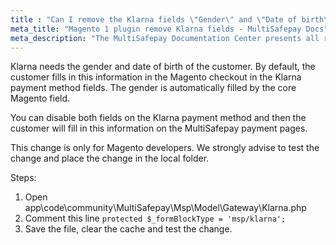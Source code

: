 ```yaml
---
title : "Can I remove the Klarna fields \"Gender\" and \"Date of birth\" in my checkout?"
meta_title: "Magento 1 plugin remove Klarna fields - MultiSafepay Docs"
meta_description: "The MultiSafepay Documentation Center presents all relevant information about our Plugins and API. You can also find support pages for Payment Methods, Tools and General Questions as well as the contact details of our Support and Integration Teams."
---
```


Klarna needs the gender and date of birth of the customer. By default, the customer fills in this information in the Magento checkout in the Klarna payment method fields. The gender is automatically filled by the core Magento field.

You can disable both fields on the Klarna payment method and then the customer will fill in this information on the MultiSafepay payment pages.

This change is only for Magento developers. We strongly advise to test the change and place the change in the local folder.

Steps:

1. Open app\code\community\MultiSafepay\Msp\Model\Gateway\Klarna.php
2. Comment this line `protected $_formBlockType = 'msp/klarna';`
3. Save the file, clear the cache and test the change.
